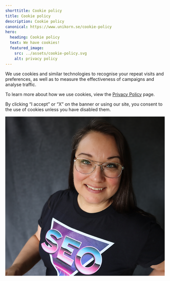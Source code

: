 ```yaml
---
shorttitle: Cookie policy
title: Cookie policy
description: Cookie policy
canonical: https://www.unikorn.se/cookie-policy
hero:
  heading: Cookie policy
  text: We have cookies!
  featured_image:
    src: ../assets/cookie-policy.svg
    alt: privacy policy
---
```

We use cookies and similar technologies to recognise your repeat visits and preferences, as well as to measure the effectiveness of campaigns and analyse traffic.

To learn more about how we use cookies, view the [Privacy Policy](https://unikorn.se/privacy-policy) page. 

By clicking “I accept” or “X” on the banner or using our site, you consent to the use of cookies unless you have disabled them.

![Ulrika Viberg](../assets/ulrikaviberg.png "Ulrika Viberg")